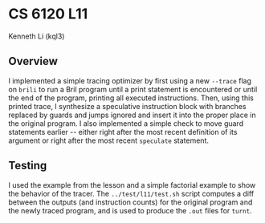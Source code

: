 # CS 6120 L11

Kenneth Li (kql3)

## Overview

I implemented a simple tracing optimizer by first using a new `--trace` flag on `brili` to run a Bril program until a print statement is encountered or until the end of the program, printing all executed instructions. Then, using this printed trace, I synthesize a speculative instruction block with branches replaced by guards and jumps ignored and insert it into the proper place in the original program. I also implemented a simple check to move guard statements earlier -- either right after the most recent definition of its argument or right after the most recent `speculate` statement.

## Testing

I used the example from the lesson and a simple factorial example to show the behavior of the tracer. The `../test/l11/test.sh` script computes a diff between the outputs (and instruction counts) for the original program and the newly traced program, and is used to produce the `.out` files for `turnt`.
